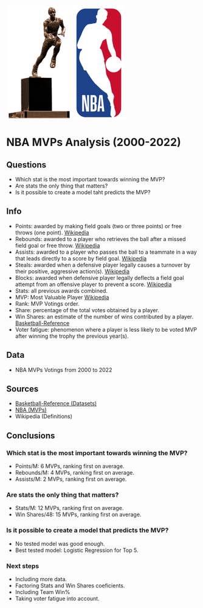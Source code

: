 ![MVP](https://github.com/Alfon22A/Mid-Boot-Camp-Project/blob/master/Slides/Images/MVPTrophy.png)![NBA](https://github.com/Alfon22A/Mid-Boot-Camp-Project/blob/master/Slides/Images/NBALogo.png)

# NBA MVPs Analysis (2000-2022)

## Questions
- Which stat is the most important towards winning the MVP?
- Are stats the only thing that matters?
- Is it possible to create a model taht predicts the MVP?

## Info
- Points: awarded by making field goals (two or three points) or free throws (one point). [Wikipedia](https://en.wikipedia.org/wiki/Point_(basketball))
- Rebounds: awarded to a player who retrieves the ball after a missed field goal or free throw. [Wikipedia](https://en.wikipedia.org/wiki/Rebound_(basketball))
- Assists: awarded to a player who passes the ball to a teammate in a way that leads directly to a score by field goal. [Wikipedia](https://en.wikipedia.org/wiki/Assist_(basketball))
- Steals: awarded when a defensive player legally causes a turnover by their positive, aggressive action(s). [Wikipedia](https://en.wikipedia.org/wiki/Steal_(basketball))
- Blocks: awarded when defensive player legally deflects a field goal attempt from an offensive player to prevent a score. [Wikipedia](https://en.wikipedia.org/wiki/Block_(basketball))
- Stats: all previous awards combined.
- MVP: Most Valuable Player [Wikipedia](https://en.wikipedia.org/wiki/NBA_Most_Valuable_Player_Award)
- Rank: MVP Votings order.
- Share: percentage of the total votes obtained by a player.
- Win Shares: an estimate of the number of wins contributed by a player. [Basketball-Reference](https://www.basketball-reference.com/about/ws.html)
- Voter fatigue: phenomenon where a player is less likely to be voted MVP after winning the trophy the previous year(s).

## Data
- NBA MVPs Votings from 2000 to 2022

## Sources
- [Basketball-Reference (Datasets)](https://www.basketball-reference.com/awards/awards_2000.html)
- [NBA (MVPs)](https://www.nba.com/news/history-mvp-award-winners)
- Wikipedia (Definitions)

## Conclusions

### Which stat is the most important towards winning the MVP?
- Points/M: 6 MVPs, ranking first on average.
- Rebounds/M: 4 MVPs, ranking first on average.
- Assists/M: 2 MVPs, ranking first on average.

### Are stats the only thing that matters?
- Stats/M: 12 MVPs, ranking first on average.
- Win Shares/48: 15 MVPs, ranking first on average.

### Is it possible to create a model that predicts the MVP?
- No tested model was good enough.
- Best tested model: Logistic Regression for Top 5.

### Next steps
- Including more data.
- Factoring Stats and Win Shares coeficients.
- Including Team Win%
- Taking voter fatigue into account.